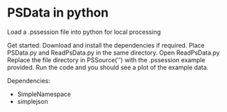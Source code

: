 # PSData in python
 Load a .pssession file into python for local processing
 
 Get started:
 Download and install the dependencies if required.
 Place PSData.py and ReadPsData.py in the same directory.
 Open ReadPsData.py
 Replace the file directory in PSSource('') with the .pssession example provided.
 Run the code and you should see a plot of the example data.
 
 Dependencies:
  - SimpleNamespace
  - simplejson
